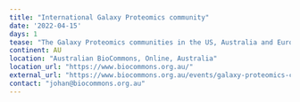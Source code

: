 ```yaml
---
title: "International Galaxy Proteomics community"
date: '2022-04-15'
days: 1
tease: "The Galaxy Proteomics communities in the US, Australia and Europe regularly come together online to talk about topics of shared interest. All are welcome!"
continent: AU
location: "Australian BioCommons, Online, Australia"
location_url: "https://www.biocommons.org.au/"
external_url: "https://www.biocommons.org.au/events/galaxy-proteomics-community"
contact: "johan@biocommons.org.au"
---
```

